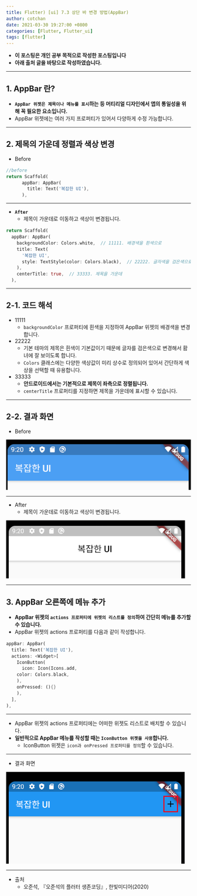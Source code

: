 ```yaml
---
title: Flutter) [ui] 7.3 상단 바 변경 방법(AppBar)
author: cotchan
date: 2021-03-30 19:27:00 +0800
categories: [Flutter, Flutter_ui]
tags: [flutter]   
---
```


+ **이 포스팅은 개인 공부 목적으로 작성한 포스팅입니다**
+ **아래 출처 글을 바탕으로 작성하였습니다.**

---

## 1. AppBar 란?

- **`AppBar 위젯은 제목이나 메뉴를 표시`하는 등 머티리얼 디자인에서 앱의 통일성을 위해 꼭 필요한 요소입니다.**
- AppBar 위젯에는 여러 가지 프로퍼티가 있어서 다양하게 수정 가능합니다.

---

## 2. 제목의 가운데 정렬과 색상 변경

+ Before

```dart
//before
return Scaffold( 
      appBar: AppBar(
        title: Text('복잡한 UI'),
      ),
```

---

+ **`After`**
  + 제목이 가운데로 이동하고 색상이 변경됩니다.


```dart
return Scaffold(
  appBar: AppBar(
    backgroundColor: Colors.white,  // 11111. 배경색을 흰색으로
    title: Text(
      '복잡한 UI',
      style: TextStyle(color: Colors.black),  // 22222. 글자색을 검은색으로
    ),
    centerTitle: true,  // 33333. 제목을 가운데
  ),
```

---

## 2-1. 코드 해석

+ 11111
  + `backgroundColor` 프로퍼티에 흰색을 지정하여 AppBar 위젯의 배경색을 변경합니다.
+ 22222
  + 기본 테마의 제목은 흰색이 기본값이기 때문에 글자를 검은색으로 변경해서 홤녀에 잘 보이도록 합니다.
  + `Colors` 클래스에는 다양한 색상값이 미리 상수로 정의되어 있어서 간단하게 색상을 선택할 때 유용합니다.
+ 33333
  + **안드로이드에서는 기본적으로 제목이 좌측으로 정렬됩니다.**
  + `centerTitle` 프로퍼티를 지정하면 제목을 가운데에 표시할 수 있습니다.

---

## 2-2. 결과 화면

+ Before

![Desktop View](/assets/img/post/flutter/2021-03-29-widget-42.png)

---

+ After
  + 제목이 가운데로 이동하고 색상이 변경됩니다.

![Desktop View](/assets/img/post/flutter/2021-03-29-widget-43.png)

---

## 3. AppBar 오른쪽에 메뉴 추가

- **AppBar 위젯의 `actions 프로퍼티에 위젯의 리스트를 정의`하여 간단히 메뉴를 추가할 수 있습니다.**
- AppBar 위젯의 actions 프로퍼티를 다음과 같이 작성합니다.

```dart
appBar: AppBar(
  title: Text('복잡한 UI'),
  actions: <Widget>[
    IconButton(
      icon: Icon(Icons.add,
    color: Colors.black,
    ),
    onPressed: (){}
    ),
  ],
),
```

---

- AppBar 위젯의 actions 프로퍼티에는 어떠한 위젯도 리스트로 배치할 수 있습니다.
- **일반적으로 AppBar 메뉴를 작성할 때는 `IconButton 위젯을 사용`합니다.**
  - IconButton 위젯은 `icon과 onPressed 프로퍼티를 정의`할 수 있습니다.

---

+ 결과 화면

![Desktop View](/assets/img/post/flutter/2021-03-29-widget-44.png)

---

+ 출처
  + 오준석, 『오준석의 플러터 생존코딩』, 한빛미디어(2020)

